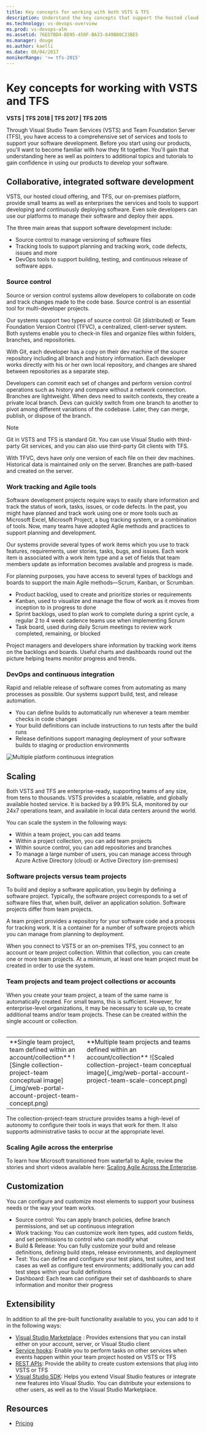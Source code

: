 ```yaml
---
title: Key concepts for working with both VSTS & TFS
description: Understand the key concepts that support the hosted cloud offering of Visual Studio Team Services & Team Foundation Server  
ms.technology: vs-devops-overview 
ms.prod: vs-devops-alm
ms.assetid: 76ED7BD4-BD95-450F-BA33-649B80C23BE5
ms.manager: douge
ms.author: kaelli
ms.date: 08/04/2017
monikerRange: '>= tfs-2015'
---
```



# Key concepts for working with VSTS and TFS

**VSTS | TFS 2018 | TFS 2017 | TFS 2015**

Through Visual Studio Team Services (VSTS) and Team Foundation Server   (TFS), you have access to a comprehensive set of services and tools to support your software development. Before you start using our products, you'll want to become familiar with how they fit together. You'll gain that understanding here as well as pointers to additional topics and tutorials to gain confidence in using our products to develop your software.   

<!---
###Video overview
 (Video ala Robert's 1.5 min Commit)
-->

## Collaborative, integrated software development

VSTS, our hosted cloud offering, and TFS, our on-premises platform, provide small teams as well as enterprises the services and tools to support developing and continuously deploying software. Even sole developers can use our platforms to manage their software and deploy their apps. 

The three main areas that support software development include:

- Source control to manage versioning of software files
- Tracking tools to support planning and tracking work, code defects, issues and more
- DevOps tools to support building, testing, and continuous release of software apps. 

### Source control

Source or version control systems allow developers to collaborate on code and track changes made to the code base. Source control is an essential tool for multi-developer projects.  

Our systems support two types of source control: Git (distributed) or Team Foundation Version Control (TFVC), a centralized, client-server system. Both systems enable you to check-in files and organize files within folders, branches, and repositories. 

With Git, each developer has a copy on their dev machine of the source repository including all branch and history information. Each developer works directly with his or her own local repository, and changes are shared between repositories as a separate step.

Developers can commit each set of changes and perform version control operations such as history and compare without a network connection. Branches are lightweight. When devs need to switch contexts, they create a private local branch. Devs can quickly switch from one branch to another to pivot among different variations of the codebase. Later, they can merge, publish, or dispose of the branch.

>[!NOTE]
>Git in VSTS and TFS is standard Git. You can use Visual Studio with third-party Git services, and you can also use third-party Git clients with TFS.

With TFVC, devs have only one version of each file on their dev machines. Historical data is maintained only on the server. Branches are path-based and created on the server. 


### Work tracking and Agile tools

Software development projects require ways to easily share information and track the status of work, tasks, issues, or code defects. In the past, you might have planned and track work using one or more tools such as Microsoft Excel, Microsoft Project, a bug tracking system, or a combination of tools. Now, many teams have adopted Agile methods and practices to support planning and development. 

Our systems provide several types of work items which you use to track features, requirements, user stories, tasks, bugs, and issues. Each work item is associated with a work item type and a set of fields that team members update as information becomes available and progress is made. 

For planning purposes, you have access to several types of backlogs and boards to support the main Agile methods&mdash;Scrum, Kanban, or Scrumban. 

- Product backlog, used to create and prioritize stories or requirements  
- Kanban, used to visualize and manage the flow of work as it moves from inception to in progress to done 
- Sprint backlogs, used to plan work to complete during a sprint cycle, a regular 2 to 4 week cadence teams use when implementing Scrum 
- Task board, used during daily Scrum meetings to review work completed, remaining, or blocked 
 
Project managers and developers share information by tracking work items  on the backlogs and boards. Useful charts and dashboards round out the picture helping teams monitor progress and trends. 

### DevOps and continuous integration

Rapid and reliable release of software comes from automating as many processes as possible. Our systems support build, test, and release automation. 

- You can define builds to automatically run whenever a team member checks in code changes 
- Your build definitions can include instructions to run tests after the build runs 
- Release definitions support managing deployment of your software builds to staging or production environments 

![Multiple platform continuous integration](../_img/multi-platform.png) 

## Scaling

Both VSTS and TFS are enterprise-ready, supporting teams of any size, from tens to thousands. VSTS provides a scalable, reliable, and globally available hosted service. It is backed by a 99.9% SLA, monitored by our 24x7 operations team, and available in local data centers around the world.

You can scale the system in the following ways:

- Within a team project, you can add teams 
- Within a project collection, you can add team projects  
- Within source control, you can add repositories and branches 
- To manage a large number of users, you can manage access through Azure Active Directory (cloud) or Active Directory (on-premises) 

### Software projects versus team projects

To build and deploy a software application, you begin by defining a software project. Typically, the software project corresponds to a set of software files that, when built, deliver an application solution. Software projects differ from team projects. 

A team project provides a repository for your software code and a process for tracking work. It is a container for a number of software projects which you can manage from planning to deployment. 

When you connect to VSTS or an on-premises TFS, you connect to an account or team project collection. Within that collection, you can create one or more team projects. At a minimum, at least one team project must be created in order to use the system. 

### Team projects and team project collections or accounts

When you create your team project, a team of the same name is automatically created. For small teams, this is sufficient. However, for enterprise-level organizations, it may be necessary to scale up, to create additional teams and/or team projects. These can be created within the single account or collection.  
<br/>

<table width="100%">
<tbody valign="top">
<tr>
<td width="40%">
**Single team project, team defined within an account/collection**  
![Single collection-project-team conceptual image](_img/web-portal-account-project-team-concept.png)  
</td>
	
<td width="60%">
**Multiple team projects and teams defined within an account/collection**   
![Scaled collection-project-team conceptual image](_img/web-portal-account-project-team-scale-concept.png)  
</td>
</tr>
</tbody>
</table>

The collection-project-team structure provides teams a high-level of autonomy to configure their tools in ways that work for them. It also supports administrative tasks to occur at the appropriate level.

### Scaling Agile across the enterprise

To learn how Microsoft transitioned from waterfall to Agile, review the stories and short videos available here: [Scaling Agile Across the Enterprise](https://stories.visualstudio.com/scaling-agile-across-the-enterprise/).


## Customization

You can configure and customize most elements to support your business needs or the way your team works. 

- Source control: You can apply branch policies, define branch permissions, and set up continuous integration 
- Work tracking: You can customize work item types, add custom fields, and set permissions to control who can modify what 
- Build & Release: You can fully customize your build and release definitions, defining build steps, release environments, and deployment   
- Test: You can define and configure your test plans, test suites, and test cases as well as configure test environments; additionally you can add test steps within your build definitions
- Dashboard: Each team can configure their set of dashboards to share information and monitor their progress 
 
## Extensibility

In addition to all the pre-built functionality available to you, you can add to it in the following  ways: 

- [Visual Studio Marketplace](https://marketplace.visualstudio.com) : Provides extensions that you can install either on your account, server, or Visual Studio client 
- [Service hooks](../service-hooks/index.md): Enable you to perform tasks on other services when events happen within your team project hosted on VSTS or TFS 
- [REST APIs](https://visualstudio.com/integrate/api/overview.md): Provide the ability to create custom extensions that plug into VSTS or TFS
- [Visual Studio SDK](https://msdn.microsoft.com/library/bb166441.aspx): Helps you extend Visual Studio features or integrate new features into Visual Studio. You can distribute your extensions to other users, as well as to the Visual Studio Marketplace. 


## Resources

- [Pricing](https://www.visualstudio.com/team-services/pricing/)

